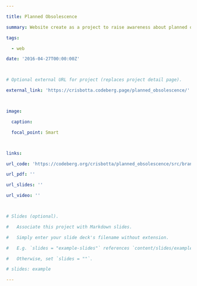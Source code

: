 ```yaml
---

title: Planned Obsolescence

summary: Website create as a project to raise awareness about planned obsolescence and its consequences.

tags:

  - web

date: '2016-04-27T00:00:00Z'



# Optional external URL for project (replaces project detail page).

external_link: 'https://crisbotta.codeberg.page/planned_obsolescence/'



image:

  caption: 

  focal_point: Smart



links:

url_code: 'https://codeberg.org/crisbotta/planned_obsolescence/src/branch/pages'

url_pdf: ''

url_slides: ''

url_video: ''



# Slides (optional).

#   Associate this project with Markdown slides.

#   Simply enter your slide deck's filename without extension.

#   E.g. `slides = "example-slides"` references `content/slides/example-slides.md`.

#   Otherwise, set `slides = ""`.

# slides: example

---
```




